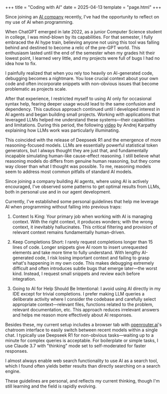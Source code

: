 +++
title = "Coding with AI"
date = 2025-04-13
template = "page.html"
+++

Since joining an [AI company](https://theterminalx.com/) recently, I've had the opportunity to reflect on my use of AI when programming.

When ChatGPT emerged in late 2022, as a junior Computer Science student in college, I was mind-blown by its capabilities. For that semester, I fully embraced the AI hype train, believing anyone not using this tool was falling behind and destined to become a relic of the pre-GPT world. This enthusiasm lasted until the end of the semester when my grades hit their lowest point, I learned very little, and my projects were full of bugs I had no idea how to fix.

<!-- more -->

I painfully realized that when you rely too heavily on AI-generated code, debugging becomes a nightmare. You lose crucial context about your own code and often incorporate snippets with non-obvious issues that become problematic as projects scale.

After that experience, I restricted myself to using AI only for occasional syntax help, fearing deeper usage would lead to the same confusion and dependency. This cautious approach continued until I developed interest in AI agents and began building small projects. Working with applications that leveraged LLMs helped me understand these systems—their capabilities and limitations. During this period, the following [video](https://youtu.be/7xTGNNLPyMI?si=-g7g8SxFWrfO8RIC) by Andrej Karpathy explaining how LLMs work was particularly illuminating.

This coincided with the release of Deepseek R1 and the emergence of more reasoning-focused models. LLMs are essentially powerful statistical token generators, but I always thought they are just that, and fundamentally incapable simulating human-like cause-effect reasoning. I still believe what reasoning models do differs from genuine human reasoning, but they come way closer than what I thought was possible. To me, reasoning models seem to address most common pitfalls of standard AI models.

Since joining a company building AI agents, where using AI is actively encouraged, I've observed some patterns to get optimal results from LLMs, both in personal use and in our agent development.

Currently, I've established some personal guidelines that help me leverage AI when programming without falling into previous traps:

1. Context Is King: Your primary job when working with AI is managing context. With the right context, it produces wonders; with the wrong context, it inevitably hallucinates. This critical filtering and provision of relevant context remains fundamentally human-driven.

2. Keep Completions Short: I rarely request completions longer than 15 lines of code. Longer snippets give AI room to insert unrequested elements and take more time to fully understand. With lengthy AI-generated code, I risk losing important context and failing to grasp what's happening in my own code. This makes debugging extremely difficult and often introduces subtle bugs that emerge later—the worst kind. Instead, I request small snippets and review each before integration.

3. Going to AI for Help Should Be Intentional: I avoid using AI directly in my IDE except for trivial completions. I prefer making LLM queries a deliberate activity where I consider the codebase and carefully select appropriate context—relevant files, functions related to the problem, relevant documentation, etc. This approach reduces irrelevant answers and helps me reason more effectively about AI responses.

Besides these, my current setup includes a browser tab with [openrouter.ai](https://openrouter.ai/)'s chatroom interface to easily switch between recent models within a single chat. I typically use Deepseek R1 for non-obvious tasks—waiting up to a minute for complex queries is acceptable. For boilerplate or simple tasks, I use Claude 3.7 with "thinking" mode set to self-moderated for faster responses.

I almost always enable web search functionality to use AI as a search tool, which I found often yields better results than directly searching on a search engine.

These guidelines are personal, and reflects my current thinking, though I'm still learning and the field is rapidly evolving.

